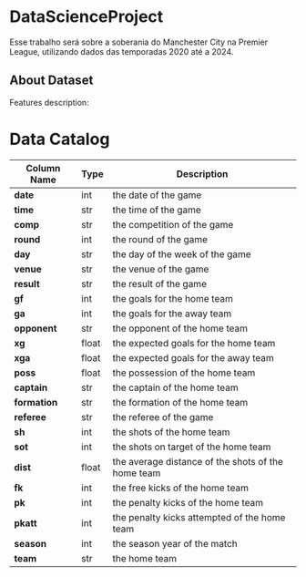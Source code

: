# DataScienceProject

Esse trabalho será sobre a soberania do Manchester City na Premier League, utilizando dados das temporadas 2020 até a 2024.


## About Dataset

Features description:
# Data Catalog

| Column Name | Type | Description                                        |
|-------------|------|----------------------------------------------------|
| **date**    | int  | the date of the game                              |
| **time**    | str  | the time of the game                              |
| **comp**    | str  | the competition of the game                       |
| **round**   | int  | the round of the game                             |
| **day**     | str  | the day of the week of the game                   |
| **venue**   | str  | the venue of the game                             |
| **result**  | str  | the result of the game                            |
| **gf**      | int  | the goals for the home team                       |
| **ga**      | int  | the goals for the away team                       |
| **opponent**| str  | the opponent of the home team                     |
| **xg**      | float| the expected goals for the home team              |
| **xga**     | float| the expected goals for the away team              |
| **poss**    | float| the possession of the home team                   |
| **captain** | str  | the captain of the home team                      |
| **formation**| str | the formation of the home team                    |
| **referee** | str  | the referee of the game                           |
| **sh**      | int  | the shots of the home team                        |
| **sot**     | int  | the shots on target of the home team              |
| **dist**    | float| the average distance of the shots of the home team|
| **fk**      | int  | the free kicks of the home team                   |
| **pk**      | int  | the penalty kicks of the home team                |
| **pkatt**   | int  | the penalty kicks attempted of the home team      |
| **season**  | int  | the season year of the match                      |
| **team**    | str  | the home team                                     |


